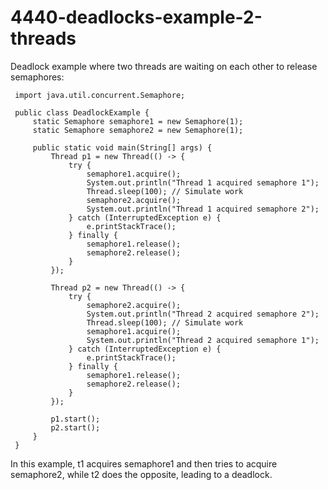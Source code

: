 # 4440-deadlocks-example-2-threads

Deadlock example where two threads are waiting on each other to release semaphores:
```
 import java.util.concurrent.Semaphore;

 public class DeadlockExample {
     static Semaphore semaphore1 = new Semaphore(1);
     static Semaphore semaphore2 = new Semaphore(1);

     public static void main(String[] args) {
         Thread p1 = new Thread(() -> {
             try {
                 semaphore1.acquire();
                 System.out.println("Thread 1 acquired semaphore 1");
                 Thread.sleep(100); // Simulate work
                 semaphore2.acquire();
                 System.out.println("Thread 1 acquired semaphore 2");
             } catch (InterruptedException e) {
                 e.printStackTrace();
             } finally {
                 semaphore1.release();
                 semaphore2.release();
             }
         });

         Thread p2 = new Thread(() -> {
             try {
                 semaphore2.acquire();
                 System.out.println("Thread 2 acquired semaphore 2");
                 Thread.sleep(100); // Simulate work
                 semaphore1.acquire();
                 System.out.println("Thread 2 acquired semaphore 1");
             } catch (InterruptedException e) {
                 e.printStackTrace();
             } finally {
                 semaphore1.release();
                 semaphore2.release();
             }
         });

         p1.start();
         p2.start();
     }
 }
```

In this example, t1 acquires semaphore1 and then tries to acquire semaphore2,
while t2 does the opposite, leading to a deadlock.
